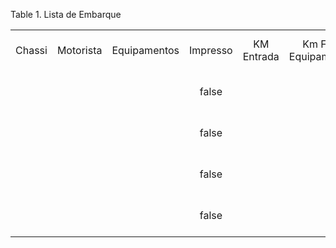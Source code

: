 <div id="d134377e1" class="table">

<div class="table-title">

Table 1. Lista de
Embarque

</div>

<div class="table-contents">

|        |           |              |          |            |                    |                     |          |                    |                   |                           |                   |                           |              |            |       |                  |                |                 |                   |              |      |                              |                            |           |                     |            |                     |     |         |                |                 |                         |        |        |
| :----: | :-------: | :----------: | :------: | :--------: | :----------------: | :-----------------: | :------: | :----------------: | :---------------: | :-----------------------: | :---------------: | :-----------------------: | :----------: | :--------: | :---: | :--------------: | :------------: | :-------------: | :---------------: | :----------: | :--: | :--------------------------: | :------------------------: | :-------: | :-----------------: | :--------: | :-----------------: | :-: | :-----: | :------------: | :-------------: | :---------------------: | :----: | :----: |
| Chassi | Motorista | Equipamentos | Impresso | KM Entrada | Km Fim Equipamento | Km Ini. Equipamento | KM Saída | Número Habilitação | Região de Entrega | Data de Lista de Embarque | Lista de Embarque | Tipo da Lista de Embarque | Peso Entrada | Peso Saída | Placa | Porteiro Entrada | Porteiro Saída | Processar Agora | Situação Embarque | Estado Placa | Tara | Tolerância Adicional Entrada | Tolerância Adicional Saída | Descrição | Número do Documento | Data Final | Transação de Vendas | CPF | LinkURL | Transportadora | Processar Agora |     Data de Início      | Estado |  Peso  |
|        |           |              |  false   |            |                    |                     |          |                    |                   |   2017-12-01 00:00:00.0   |      5000000      |             D             |              |            |       |                  |                |                 |        AP         |              |      |                              |                            |           |       1000000       |            |        true         |     |         |                |      false      | 2018-01-15 11:35:01.725 |   OP   | 886.00 |
|        |           |              |  false   |            |                    |                     |          |                    |                   |   2017-12-13 00:00:00.0   |      5000001      |             P             |              |            |       |                  |                |                 |        AP         |              |      |                              |                            |           |       1000001       |            |        true         |     |         |                |      false      | 2018-01-15 13:14:47.992 |   OP   |  75.0  |
|        |           |              |  false   |            |                    |                     |          |                    |                   |   2018-01-24 00:00:00.0   |      5000002      |             P             |              |            |       |                  |                |                 |        AP         |              |      |                              |                            |           |       1000002       |            |        true         |     |         |                |      false      | 2018-01-24 11:30:04.472 |   OP   | 16.500 |
|        |           |              |  false   |            |                    |                     |          |                    |                   |   2018-03-02 00:00:00.0   |      5000003      |             D             |              |            |       |                  |                |                 |        AP         |              |      |                              |                            |           |       1000003       |            |        true         |     |         |                |      false      | 2018-03-02 08:18:27.749 |   OP   | 141.0  |

</div>

</div>
